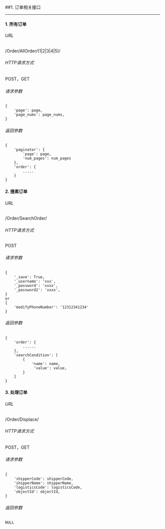 ##1.  订单相关接口

***
#### 1. 所有订单
######  URL
/Order/AllOrder/(1|2|3|4|5)/
###### HTTP请求方式
POST，GET
###### 请求参数
```
{
	'page': page,
	'page_nums': page_nums,
}
```
###### 返回参数
```
{
    'paginator': {
        'page': page,
        'num_pages': num_pages
    },
    'order': {
        .....
    }
}

```

#### 2. 搜素订单
######  URL
/Order/SearchOrder/
###### HTTP请求方式
POST
###### 请求参数
```
{
	'_save': True,
	'_username': 'xxx',
	'_password': 'xxxx',
	'_password2': 'xxxx',
}
or
{
	'modifyPhoneNumber': '12312341234'
}
```
###### 返回参数
```
{
    'order': {
        ......
    },
    'searchCondition': [
        {
            'name': name,
             'value': value,
        }
    ]
}
```

#### 3. 处理订单
######  URL
/Order/Displace/
###### HTTP请求方式
POST，GET
###### 请求参数
```
{
	'shipperCode': shipperCode,
	'shipperName': shipperName,
	'logisticsCode': logisticsCode,
	'objectId': objectId,
}
```
###### 返回参数
```
NULL
```
